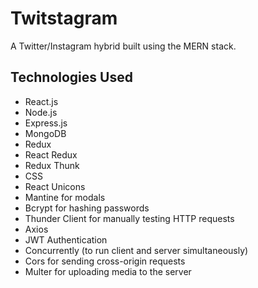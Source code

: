 # Twitstagram

A Twitter/Instagram hybrid built using the MERN stack.

## Technologies Used

* React.js
* Node.js
* Express.js
* MongoDB
* Redux
* React Redux
* Redux Thunk
* CSS
* React Unicons
* Mantine for modals
* Bcrypt for hashing passwords
* Thunder Client for manually testing HTTP requests
* Axios
* JWT Authentication
* Concurrently (to run client and server simultaneously)
* Cors for sending cross-origin requests
* Multer for uploading media to the server